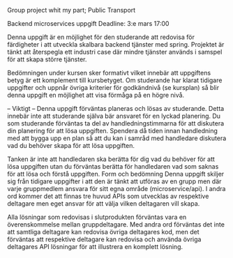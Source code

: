 Group project whit my part; Public Transport

Backend microservices uppgift
Deadline: 3:e mars 17:00

Denna uppgift är en möjlighet för den studerande att redovisa för färdigheter i att utveckla skalbara backend tjänster med spring. Projektet är tänkt att återspegla ett industri case där mindre tjänster används i samspel för att skapa större tjänster.

Bedömningen under kursen sker formativt vilket innebär att uppgiftens betyg är ett komplement till kursbetyget. Om studerande har klarat tidigare uppgifter och uppnår övriga kriterier för godkändnivå (se kursplan) så blir denna uppgift en möjlighet att visa förmåga på en högre nivå.

– Viktigt –
Denna uppgift förväntas planeras och lösas av studerande. Detta innebär inte att studerande själva bär ansvaret för en lyckad planering. Du som studerande förväntas ta del av handledningstimmarna för att diskutera din planering för att lösa uppgiften. Spendera då tiden innan handledning med att bygga upp en plan så att du kan i samråd med handledare diskutera vad du behöver skapa för att lösa uppgiften.

Tanken är inte att handledaren ska berätta för dig vad du behöver för att lösa uppgiften utan du förväntas berätta för handledaren vad som saknas för att lösa och förstå uppgiften.
Form och bedömning
Denna uppgift skiljer sig från tidigare uppgifter i att den är tänkt att utföras av en grupp men där varje gruppmedlem ansvara för sitt egna område (microservice/api). I andra ord kommer det att finnas tre huvud APIs som utvecklas av respektive deltagare men eget ansvar för att välja vilken deltagaren vill skapa. 

Alla lösningar som redovisas i slutprodukten förväntas vara en överenskommelse mellan gruppdeltagare. Med andra ord förväntas det inte att samtliga deltagare kan redovisa övriga deltagares kod, men det förväntas att respektive deltagare kan redovisa och använda övriga deltagares API lösningar för att illustrera en komplett lösning. 


